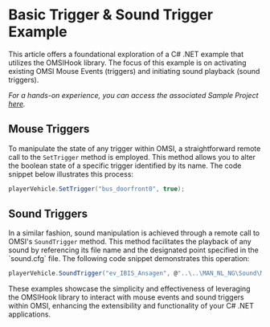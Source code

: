 # Basic Trigger & Sound Trigger Example

This article offers a foundational exploration of a C# .NET example that utilizes the OMSIHook library. The focus of this example is on activating existing OMSI Mouse Events (triggers) and initiating sound playback (sound triggers).

_For a hands-on experience, you can access the associated Sample Project [here](https://github.com/space928/Omsi-Extensions/tree/main/_OmsiHookExamples/trigger_sample)._

## Mouse Triggers

To manipulate the state of any trigger within OMSI, a straightforward remote call to the `SetTrigger` method is employed. This method allows you to alter the boolean state of a specific trigger identified by its name. The code snippet below illustrates this process:

```cs
playerVehicle.SetTrigger("bus_doorfront0", true);
```

## Sound Triggers

In a similar fashion, sound manipulation is achieved through a remote call to OMSI's `SoundTrigger` method. This method facilitates the playback of any sound by referencing its file name and the designated point specified in the \`sound.cfg\` file. The following code snippet demonstrates this operation:

```cs
playerVehicle.SoundTrigger("ev_IBIS_Ansagen", @"..\..\MAN_NL_NG\Sound\Matrix_Ziel.wav");
```

These examples showcase the simplicity and effectiveness of leveraging the OMSIHook library to interact with mouse events and sound triggers within OMSI, enhancing the extensibility and functionality of your C# .NET applications.